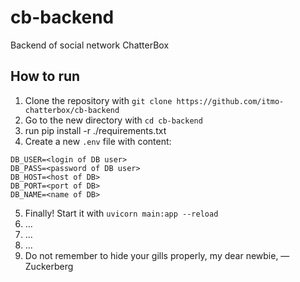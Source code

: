 # cb-backend
Backend of social network ChatterBox

## How to run

1. Clone the repository with `git clone https://github.com/itmo-chatterbox/cb-backend`
2. Go to the new directory with `cd cb-backend`
3. run pip install -r ./requirements.txt
4. Create a new `.env` file with content:
```
DB_USER=<login of DB user>
DB_PASS=<password of DB user>
DB_HOST=<host of DB>
DB_PORT=<port of DB>
DB_NAME=<name of DB>
```
5. Finally! Start it with `uvicorn main:app --reload`
6. ...
7. ...
8. ...
9. Do not remember to hide your gills properly, my dear newbie, — Zuсkerberg
